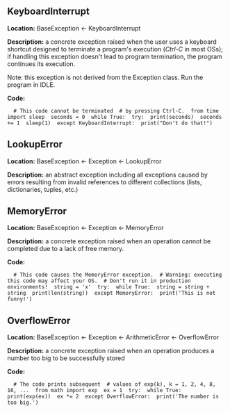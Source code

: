 ## KeyboardInterrupt

**Location:** BaseException ← KeyboardInterrupt

**Description:** a concrete exception raised when the user uses a keyboard shortcut designed to terminate a program's execution (_Ctrl-C_ in most OSs); if handling this exception doesn't lead to program termination, the program continues its execution.

Note: this exception is not derived from the Exception class. Run the program in IDLE.

**Code:**

`   # This code cannot be terminated  # by pressing Ctrl-C.  from time import sleep  seconds = 0  while True:  try:  print(seconds)  seconds += 1  sleep(1)  except KeyboardInterrupt:  print("Don't do that!")   `  

## LookupError

**Location:** BaseException ← Exception ← LookupError

**Description:** an abstract exception including all exceptions caused by errors resulting from invalid references to different collections (lists, dictionaries, tuples, etc.)

  
  

## MemoryError

**Location:** BaseException ← Exception ← MemoryError

**Description:** a concrete exception raised when an operation cannot be completed due to a lack of free memory.

**Code:**

`   # This code causes the MemoryError exception.  # Warning: executing this code may affect your OS.  # Don't run it in production environments!  string = 'x'  try:  while True:  string = string + string  print(len(string))  except MemoryError:  print('This is not funny!')   `  

## OverflowError

**Location:** BaseException ← Exception ← ArithmeticError ← OverflowError

**Description:** a concrete exception raised when an operation produces a number too big to be successfully stored

**Code:**

`   # The code prints subsequent  # values of exp(k), k = 1, 2, 4, 8, 16, ...  from math import exp  ex = 1  try:  while True:  print(exp(ex))  ex *= 2  except OverflowError:  print('The number is too big.')       `